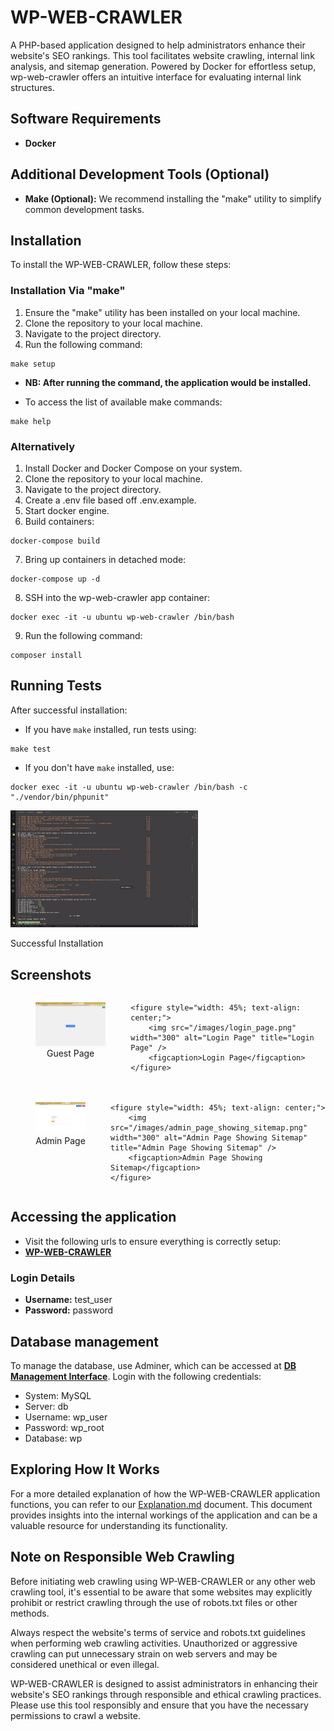 # WP-WEB-CRAWLER

A PHP-based application designed to help administrators enhance their website's SEO rankings. This tool facilitates website crawling, internal link analysis, and sitemap generation. Powered by Docker for effortless setup, wp-web-crawler offers an intuitive interface for evaluating internal link structures.

## Software Requirements

- **Docker**

## Additional Development Tools (Optional)

- **Make (Optional):** We recommend installing the "make" utility to simplify common development tasks.

## Installation

To install the WP-WEB-CRAWLER, follow these steps:

### Installation Via "make"

1. Ensure the "make" utility has been installed on your local machine.
2. Clone the repository to your local machine.
3. Navigate to the project directory.
4. Run the following command:

```
make setup
```

- **NB: After running the command, the application would be installed.**

- To access the list of available make commands:

```
make help
```

### Alternatively

1. Install Docker and Docker Compose on your system.
2. Clone the repository to your local machine.
3. Navigate to the project directory.
4. Create a .env file based off .env.example.
5. Start docker engine.
6. Build containers:

```
docker-compose build
```

7. Bring up containers in detached mode:

```
docker-compose up -d
```

8. SSH into the wp-web-crawler app container:

```
docker exec -it -u ubuntu wp-web-crawler /bin/bash
```

9. Run the following command:

```
composer install
```

## Running Tests

After successful installation:

- If you have `make` installed, run tests using:

```
make test
```

- If you don't have `make` installed, use:

```
docker exec -it -u ubuntu wp-web-crawler /bin/bash -c "./vendor/bin/phpunit"
```

<p float="left">
<img src="/images/successful_installation.png" width="300" alt="Successful Installation" title="Successful Installation" />
<figcaption>Successful Installation</figcaption>
</p>

## Screenshots

<div style="display: flex; justify-content: space-between;">
    <figure style="width: 45%; text-align: center;">
        <img src="/images/guest_page.png" width="300" alt="Guest Page" title="Guest Page" />
        <figcaption>Guest Page</figcaption>
    </figure>

    <figure style="width: 45%; text-align: center;">
        <img src="/images/login_page.png" width="300" alt="Login Page" title="Login Page" />
        <figcaption>Login Page</figcaption>
    </figure>

</div>

<div style="display: flex; justify-content: space-between; margin-top: 20px;">
    <figure style="width: 45%; text-align: center;">
        <img src="/images/admin_page.png" width="300" alt="Admin Page" title="Admin Page" />
        <figcaption>Admin Page</figcaption>
    </figure>

    <figure style="width: 45%; text-align: center;">
        <img src="/images/admin_page_showing_sitemap.png" width="300" alt="Admin Page Showing Sitemap" title="Admin Page Showing Sitemap" />
        <figcaption>Admin Page Showing Sitemap</figcaption>
    </figure>

</div>

## Accessing the application

- Visit the following urls to ensure everything is correctly setup:
- **[WP-WEB-CRAWLER](http://localhost:7005)**

### Login Details

- **Username:** test_user
- **Password:** password

## Database management

To manage the database, use Adminer, which can be accessed at **[DB Management Interface](http://localhost:7002)**. Login with the following credentials:

- System: MySQL
- Server: db
- Username: wp_user
- Password: wp_root
- Database: wp

## Exploring How It Works

For a more detailed explanation of how the WP-WEB-CRAWLER application functions, you can refer to our [Explanation.md](Explanation.md) document. This document provides insights into the internal workings of the application and can be a valuable resource for understanding its functionality.

## Note on Responsible Web Crawling

Before initiating web crawling using WP-WEB-CRAWLER or any other web crawling tool, it's essential to be aware that some websites may explicitly prohibit or restrict crawling through the use of robots.txt files or other methods.

Always respect the website's terms of service and robots.txt guidelines when performing web crawling activities. Unauthorized or aggressive crawling can put unnecessary strain on web servers and may be considered unethical or even illegal.

WP-WEB-CRAWLER is designed to assist administrators in enhancing their website's SEO rankings through responsible and ethical crawling practices. Please use this tool responsibly and ensure that you have the necessary permissions to crawl a website.

